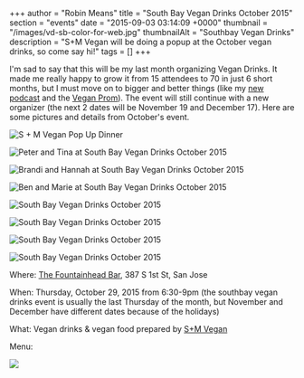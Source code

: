 +++
author = "Robin Means"
title = "South Bay Vegan Drinks October 2015"
section = "events"
date = "2015-09-03 03:14:09 +0000"
thumbnail = "/images/vd-sb-color-for-web.jpg"
thumbnailAlt = "Southbay Vegan Drinks"
description = "S+M Vegan will be doing a popup at the October vegan drinks, so come say hi!"
tags = []
+++

I'm sad to say that this will be my last month organizing Vegan Drinks. It made me really happy to grow it from 15 attendees to 70 in just 6 short months, but I must move on to bigger and better things (like my [new podcast](https://www.youtube.com/channel/UCnK9ShI0B4IBEsRK865sgQQ) and the [Vegan Prom](https://bayareasoiree.wordpress.com/)). The event will still continue with a new organizer (the next 2 dates will be November 19 and December 17). Here are some pictures and details from October's event.

![S + M Vegan Pop Up Dinner](/images/VeganDrinks1.jpg)

![Peter and Tina at South Bay Vegan Drinks October 2015](/images/VeganDrinks7.jpg)

![Brandi and Hannah at South Bay Vegan Drinks October 2015](/images/VeganDrinks6.jpg)

![Ben and Marie at South Bay Vegan Drinks October 2015](/images/VeganDrinks5.jpg)

![South Bay Vegan Drinks October 2015](/images/VeganDrinks2.jpg)

![South Bay Vegan Drinks October 2015](/images/VeganDrinks4.jpg)

![South Bay Vegan Drinks October 2015](/images/VeganDrinks3.jpg)

![South Bay Vegan Drinks October 2015](/images/VDflierOct-web.png)

Where:&nbsp;[The Fountainhead Bar](http://www.yelp.com/biz/the-fountainhead-bar-san-jose), 387 S 1st St, San Jose

When: Thursday, October 29, 2015 from 6:30-9pm (the southbay vegan drinks event is usually the last Thursday of the month, but November and December have different dates because of the holidays)

What: Vegan drinks & vegan food prepared by [S+M Vegan](http://www.snmvegan.com/upcoming-events/)

Menu:

![](/images/vegan-drinks-menu-Oct2015.jpg)

